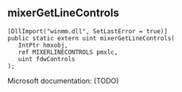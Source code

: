 ## mixerGetLineControls

```
[DllImport("winmm.dll", SetLastError = true)]
public static extern uint mixerGetLineControls(
   IntPtr hmxobj,
   ref MIXERLINECONTROLS pmxlc,
   uint fdwControls
);
```

Microsoft documentation: (TODO)
